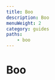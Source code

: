 ```yaml
---
title: Boo
description: Boo
menuWeight: 2
category: guides
paths:
    - boo
---
```


# [](#what-is-apify) Boo
